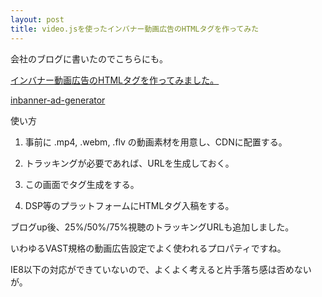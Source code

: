 ```yaml
---
layout: post
title: video.jsを使ったインバナー動画広告のHTMLタグを作ってみた
---
```


会社のブログに書いたのでこちらにも。

[インバナー動画広告のHTMLタグを作ってみました。](http://yebisupress.dac.co.jp/2015/09/08/video-js%E3%82%92%E4%BD%BF%E3%81%A3%E3%81%9F%E3%82%A4%E3%83%B3%E3%83%90%E3%83%8A%E3%83%BC%E5%8B%95%E7%94%BB%E5%BA%83%E5%91%8A%E3%81%AEhtml%E3%82%BF%E3%82%B0%E3%82%92%E4%BD%9C%E3%81%A3%E3%81%A6/)

[inbanner-ad-generator](http://kentayamamoto.github.io/pages/inbanner-ad-generator/)

使い方

1. 事前に .mp4, .webm, .flv の動画素材を用意し、CDNに配置する。

2. トラッキングが必要であれば、URLを生成しておく。

3. この画面でタグ生成をする。

4. DSP等のプラットフォームにHTMLタグ入稿をする。

ブログup後、25%/50%/75%視聴のトラッキングURLも追加しました。

いわゆるVAST規格の動画広告設定でよく使われるプロパティですね。

IE8以下の対応ができていないので、よくよく考えると片手落ち感は否めないが。